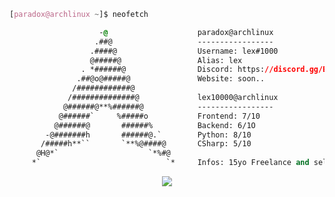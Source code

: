 <!-- 

	~> If you see this don't forget to follow me before skid <3

-->

```css
[paradox@archlinux ~]$ neofetch

                    -@                    paradox@archlinux
                   .##@                   -----------------
                  .####@                  Username: lex#1000
                  @#####@                 Alias: lex
                . *######@                Discord: https://discord.gg/BTdFXbZ9t7
               .##@o@#####@               Website: soon..
              /############@            
             /##############@             lex10000@archlinux
            @######@**%######@            -----------------
           @######`     %#####o           Frontend: 7/10
          @######@       ######%          Backend: 6/1O
        -@#######h       ######@.`        Python: 8/10
       /#####h**``       `**%@####@       CSharp: 5/10
      @H@*`                    `*%#@    
     *`                            `*     Infos: 15yo Freelance and self-taught developer, founder of Skulldev.ga !

```

<p align="center">
	<img src="https://github-readme-stats.vercel.app/api/top-langs/?username=KanekiWeb&layout=compact&count_private=true&langs_count=8&hide_border=true&theme=dark"/>
<!-- 	<br>
	<img src="https://github-readme-streak-stats.herokuapp.com/?user=KanekiWeb&theme=dark&hide_border=true">
	<br>
	<img src="https://github-readme-stats.vercel.app/api?username=KanekiWeb&include_all_commits=true&show_icons=true&hide_border=true&hide_title=true&count_private=true&theme=dark">
	<br>
	<img src="https://github-readme-stats.vercel.app/api/top-langs/?username=KanekiWeb&layout=compact&count_private=true&langs_count=8&hide_border=true&theme=dark"> -->
</p>
